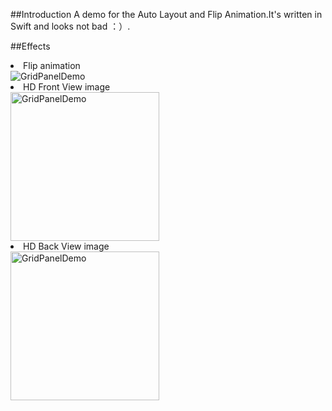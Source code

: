 ##Introduction
A demo for the Auto Layout and Flip Animation.It's written in Swift and looks not bad ：）.




##Effects

<li> Flip animation

<img src="http://gitlab.corp.anjuke.com/Jasonzeng/gridpanelswitfdemo/blob/master/demo.gif" alt="GridPanelDemo" title="GridPanelDemo" style="display:block;">


<li> HD Front View image

<img src="http://gitlab.corp.anjuke.com/Jasonzeng/gridpanelswitfdemo/blob/master/view1.png" alt="GridPanelDemo" width="238" title="GridPanelDemo" style="display:block;">

<li> HD Back View image

<img src="http://gitlab.corp.anjuke.com/Jasonzeng/gridpanelswitfdemo/blob/master/view2.png" alt="GridPanelDemo" width="238" title="GridPanelDemo" style="display:block;">
